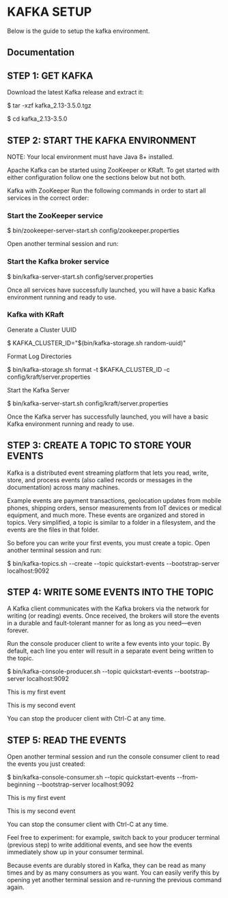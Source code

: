 
# KAFKA SETUP

Below is the guide to setup the kafka environment.


## Documentation


## STEP 1: GET KAFKA
Download the latest Kafka release and extract it:

$ tar -xzf kafka_2.13-3.5.0.tgz

$ cd kafka_2.13-3.5.0

## STEP 2: START THE KAFKA ENVIRONMENT
NOTE: Your local environment must have Java 8+ installed.

Apache Kafka can be started using ZooKeeper or KRaft. To get started with either configuration follow one the sections below but not both.

Kafka with ZooKeeper
Run the following commands in order to start all services in the correct order:

### Start the ZooKeeper service
$ bin/zookeeper-server-start.sh config/zookeeper.properties

Open another terminal session and run:

### Start the Kafka broker service
$ bin/kafka-server-start.sh config/server.properties

Once all services have successfully launched, you will have a basic Kafka environment running and ready to use.

### Kafka with KRaft
Generate a Cluster UUID

$ KAFKA_CLUSTER_ID="$(bin/kafka-storage.sh random-uuid)"

Format Log Directories

$ bin/kafka-storage.sh format -t $KAFKA_CLUSTER_ID -c config/kraft/server.properties

Start the Kafka Server

$ bin/kafka-server-start.sh config/kraft/server.properties

Once the Kafka server has successfully launched, you will have a basic Kafka environment running and ready to use.

## STEP 3: CREATE A TOPIC TO STORE YOUR EVENTS

Kafka is a distributed event streaming platform that lets you read, write, store, and process events (also called records or messages in the documentation) across many machines.

Example events are payment transactions, geolocation updates from mobile phones, shipping orders, sensor measurements from IoT devices or medical equipment, and much more. These events are organized and stored in topics. Very simplified, a topic is similar to a folder in a filesystem, and the events are the files in that folder.

So before you can write your first events, you must create a topic. Open another terminal session and run:

$ bin/kafka-topics.sh --create --topic quickstart-events --bootstrap-server localhost:9092

## STEP 4: WRITE SOME EVENTS INTO THE TOPIC

A Kafka client communicates with the Kafka brokers via the network for writing (or reading) events. Once received, the brokers will store the events in a durable and fault-tolerant manner for as long as you need—even forever.

Run the console producer client to write a few events into your topic. By default, each line you enter will result in a separate event being written to the topic.

$ bin/kafka-console-producer.sh --topic quickstart-events --bootstrap-server localhost:9092

This is my first event

This is my second event

You can stop the producer client with Ctrl-C at any time.

## STEP 5: READ THE EVENTS

Open another terminal session and run the console consumer client to read the events you just created:

$ bin/kafka-console-consumer.sh --topic quickstart-events --from-beginning --bootstrap-server localhost:9092

This is my first event

This is my second event

You can stop the consumer client with Ctrl-C at any time.

Feel free to experiment: for example, switch back to your producer terminal (previous step) to write additional events, and see how the events immediately show up in your consumer terminal.

Because events are durably stored in Kafka, they can be read as many times and by as many consumers as you want. You can easily verify this by opening yet another terminal session and re-running the previous command again.

